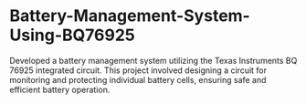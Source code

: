 # Battery-Management-System-Using-BQ76925
Developed a battery management system utilizing the Texas Instruments BQ 76925 integrated circuit. This project involved designing a circuit for monitoring and protecting individual battery cells, ensuring safe and efficient battery operation.
